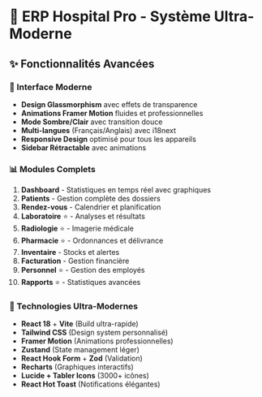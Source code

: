 # 🏥 ERP Hospital Pro - Système Ultra-Moderne

## ✨ Fonctionnalités Avancées

### 🎨 Interface Moderne
- **Design Glassmorphism** avec effets de transparence
- **Animations Framer Motion** fluides et professionnelles
- **Mode Sombre/Clair** avec transition douce
- **Multi-langues** (Français/Anglais) avec i18next
- **Responsive Design** optimisé pour tous les appareils
- **Sidebar Rétractable** avec animations

### 📊 Modules Complets
1. **Dashboard** - Statistiques en temps réel avec graphiques
2. **Patients** - Gestion complète des dossiers
3. **Rendez-vous** - Calendrier et planification
4. **Laboratoire** ⭐ - Analyses et résultats
5. **Radiologie** ⭐ - Imagerie médicale
6. **Pharmacie** ⭐ - Ordonnances et délivrance
7. **Inventaire** - Stocks et alertes
8. **Facturation** - Gestion financière
9. **Personnel** ⭐ - Gestion des employés
10. **Rapports** ⭐ - Statistiques avancées

### 🚀 Technologies Ultra-Modernes
- **React 18** + **Vite** (Build ultra-rapide)
- **Tailwind CSS** (Design system personnalisé)
- **Framer Motion** (Animations professionnelles)
- **Zustand** (State management léger)
- **React Hook Form** + **Zod** (Validation)
- **Recharts** (Graphiques interactifs)
- **Lucide + Tabler Icons** (3000+ icônes)
- **React Hot Toast** (Notifications élégantes)

